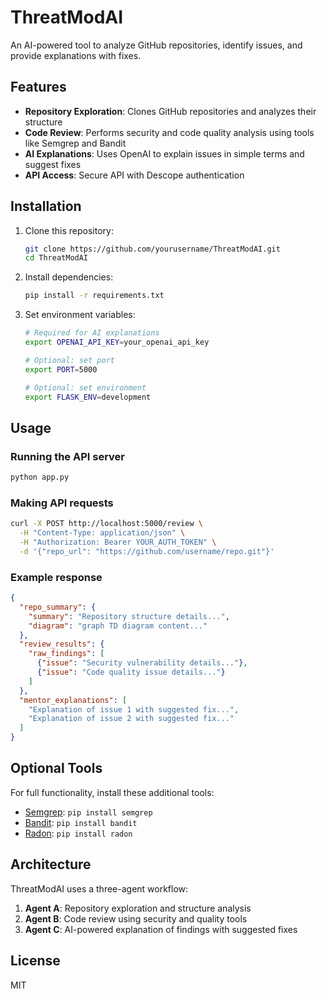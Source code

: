 # ThreatModAI

An AI-powered tool to analyze GitHub repositories, identify issues, and provide explanations with fixes.

## Features

- **Repository Exploration**: Clones GitHub repositories and analyzes their structure
- **Code Review**: Performs security and code quality analysis using tools like Semgrep and Bandit
- **AI Explanations**: Uses OpenAI to explain issues in simple terms and suggest fixes
- **API Access**: Secure API with Descope authentication

## Installation

1. Clone this repository:
   ```bash
   git clone https://github.com/yourusername/ThreatModAI.git
   cd ThreatModAI
   ```

2. Install dependencies:
   ```bash
   pip install -r requirements.txt
   ```

3. Set environment variables:
   ```bash
   # Required for AI explanations
   export OPENAI_API_KEY=your_openai_api_key
   
   # Optional: set port
   export PORT=5000
   
   # Optional: set environment
   export FLASK_ENV=development
   ```

## Usage

### Running the API server

```bash
python app.py
```

### Making API requests

```bash
curl -X POST http://localhost:5000/review \
  -H "Content-Type: application/json" \
  -H "Authorization: Bearer YOUR_AUTH_TOKEN" \
  -d '{"repo_url": "https://github.com/username/repo.git"}'
```

### Example response

```json
{
  "repo_summary": {
    "summary": "Repository structure details...",
    "diagram": "graph TD diagram content..."
  },
  "review_results": {
    "raw_findings": [
      {"issue": "Security vulnerability details..."},
      {"issue": "Code quality issue details..."}
    ]
  },
  "mentor_explanations": [
    "Explanation of issue 1 with suggested fix...",
    "Explanation of issue 2 with suggested fix..."
  ]
}
```

## Optional Tools

For full functionality, install these additional tools:

- [Semgrep](https://semgrep.dev/docs/getting-started/): `pip install semgrep`
- [Bandit](https://github.com/PyCQA/bandit): `pip install bandit`
- [Radon](https://radon.readthedocs.io/): `pip install radon`

## Architecture

ThreatModAI uses a three-agent workflow:

1. **Agent A**: Repository exploration and structure analysis
2. **Agent B**: Code review using security and quality tools
3. **Agent C**: AI-powered explanation of findings with suggested fixes

## License

MIT
